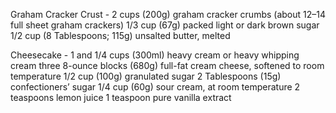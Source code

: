 Graham Cracker Crust - 
2 cups (200g) graham cracker crumbs (about 12–14 full sheet graham crackers)
1/3 cup (67g) packed light or dark brown sugar
1/2 cup (8 Tablespoons; 115g) unsalted butter, melted

Cheesecake -
1 and 1/4 cups (300ml) heavy cream or heavy whipping cream
three 8-ounce blocks (680g) full-fat cream cheese, softened to room temperature
1/2 cup (100g) granulated sugar
2 Tablespoons (15g) confectioners’ sugar
1/4 cup (60g) sour cream, at room temperature
2 teaspoons lemon juice
1 teaspoon pure vanilla extract